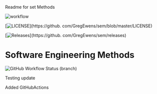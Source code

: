 Readme for set Methods

![workflow](https://github.com/GregEwens/sem/actions/workflows/main.yml/badge.svg)

[![LICENSE](https://img.shields.io/github/license/GregEwens/sem.svg?style=flat-square)](https://github.
com/GregEwens/sem/blob/master/LICENSE)

[![Releases](https://img.shields.io/github/release/GregEwens/sem/all.svg?style=flat-square)](https://github.
com/GregEwens/sem/releases)

# Software Engineering Methods
![GitHub Workflow Status (branch)](https://img.shields.io/github/workflow/status/GregEwens/sem/A%20workflow%20for%20my%20Hello%20World%20App
)


Testing update

Added GitHubActions